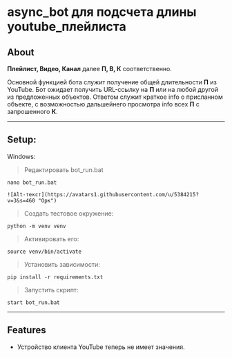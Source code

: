 async_bot для подсчета длины youtube_плейлиста
========================
About
-------------------------
**Плейлист, Видео, Канал** далее **П, В, К** соответственно.

Основной функцией бота служит получение общей длительности **П** из YouTube.
Бот ожидает получить URL-ссылку на **П** или на любой другой из предложенных объектов. 
Ответом служит краткое info о присланном объекте, c возможностью дальшейнего просмотра info всех **П** с запрошенного **К**.
***
Setup:
-------------------------
Windows:
>Редактировать bot_run.bat
    
    nano bot_run.bat
    
    ![Alt-текст](https://avatars1.githubusercontent.com/u/5384215?v=3&s=460 "Орк")

>Создать тестовое окружение:

    python -m venv venv
>Активировать его:

    source venv/bin/activate
>Установить зависимости:

    pip install -r requirements.txt
>Запустить скрипт:

    start bot_run.bat
___
Features
-------------------------
* Устройство клиента YouTube теперь не имеет значения.
